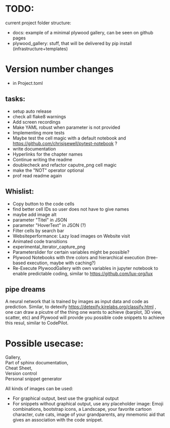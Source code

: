 # TODO:

current project folder structure:

* docs: example of a minimal  plywood gallery, can be seen on github pages
* plywood_gallery: stuff, that will be delivered by pip install (infrastructure+templates)

# Version number changes

+ in Project.toml

## tasks:

* setup auto release
* check all flake8 warnings 
* Add screen recordings
* Make YAML robust when parameter is not provided
* Implementing more tests
* Maybe test the cell magic with a default notebook and https://github.com/chrisjsewell/pytest-notebook ?
* write documentation
* Hyperlinks for the chapter names
* Continue writing the readme
* doublecheck and refactor caputre_png cell magic
* make the "NOT" operator optional 
* prof read readme again


## Whislist:
* Copy button to the code cells
* find better cell IDs so user does not have to give names
* maybe add image alt
* parameter "Titel" in JSON 
* parameter "HoverText" in JSON  (?)
* Filter cells by search bar
* Websiteperformance: Lazy load images on Website visit
* Animated code transitions
* experimental_iterator_capture_png
* Parameterslider for certain variables might be possible?
* Plywood Notebooks with thre colors and hierarchical execution (tree-based execution, maybe with caching?)
* Re-Execute PlywoodGallery with own variables in jupyter notebook to enable predictable coding, similar to https://github.com/lux-org/lux

## pipe dreams

A neural network that is trained by images as input data and code as prediction.
Similar, to detexify https://detexify.kirelabs.org/classify.html , one can draw a picutre of the thing one wants to achieve (barplot, 3D view, scatter, etc) and Plywood will provide you possible code snippets to achieve this resul, similar to CodePilot.



# Possible usecase: 
Gallery,   
Part of sphinx documentation,  
Cheat Sheet,  
Version control  
Personal snippet generator

All kinds of images can be used: 
* For graphical output, best use the graphical output
* For snippets without graphical output, use any placeholder image:
Emoji combinations, bootstrap icons, a Landscape, your favorite cartoon character, cute  cats, image of your grandparents, any mnemonic aid that gives an association with the code snippet. 